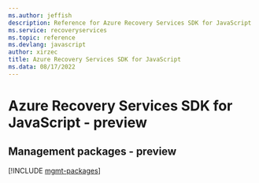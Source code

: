 ```yaml
---
ms.author: jeffish
description: Reference for Azure Recovery Services SDK for JavaScript
ms.service: recoveryservices
ms.topic: reference
ms.devlang: javascript
author: xirzec
title: Azure Recovery Services SDK for JavaScript
ms.data: 08/17/2022
---
```

# Azure Recovery Services SDK for JavaScript - preview

## Management packages - preview
[!INCLUDE [mgmt-packages](recovery-services-mgmt-index.md)]